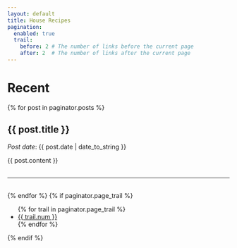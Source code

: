 ```yaml
---
layout: default
title: House Recipes
pagination:
  enabled: true
  trail:
    before: 2 # The number of links before the current page
    after: 2  # The number of links after the current page
---
```


<div id="home">
<h1> Recent </h1>
  {% for post in paginator.posts %}
	<h2>{{ post.title }}</h2>
	<p class="meta"><i>Post date</i>: {{ post.date | date_to_string }}</p>
	<div class="post">
	{{ post.content }}
	</div>
    <br><hr><br>
  {% endfor %}
  {% if paginator.page_trail %}
    <ul class="pager">
    {% for trail in paginator.page_trail %}
    <li {% if page.url == trail.path %}class="selected"{% endif %}>
        <a href="{{ trail.path | prepend: site.baseurl }}" title="{{trail.title}}">{{ trail.num }}</a>
    </li>
    {% endfor %}
    </ul>
  {% endif %}
</div>
